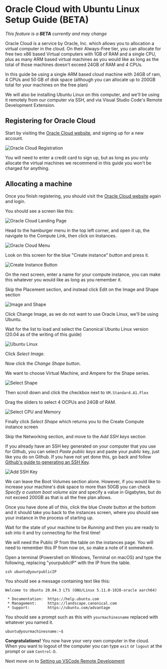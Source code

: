 # Oracle Cloud with Ubuntu Linux Setup Guide (BETA)

*This feature is a **BETA** currently and may change*

Oracle Cloud is a service by Oracle, Inc. which allows you to allocation a virtual
computer in the cloud.  On their Always-Free tier, you can allocate for free two x86 based
Virtual computers with 1GB of RAM and a single CPU, plus as many ARM based virtual machines
as you would like as long as the total of those machines doesn't exceed 24GB of RAM
and 4 CPUs.  

In this guide be using a single ARM based cloud machine with 24GB of ram, 4 CPUs and
50 GB of disk space (although you can allocate up to 200GB total for your machines
on the free plan)

We will also be installing Ubuntu Linux on this computer, and we'll be using it remotely
from our computer via SSH, and via Visual Studio Code's Remote Development Extension.

## Registering for Oracle Cloud

Start by visiting the [Oracle Cloud website], and signing up for a new account.

![Oracle Cloud Registration]


You will need to enter a credit card to sign up, but as long as you only allocate
the virtual machines we recommend in this guide you won't be charged for anything.

## Allocating a machine

Once you finish registering, you should visit the [Oracle Cloud website] again and login.

You should see a screen like this:

![Oracle Cloud Landing Page]

Head to the hamburger menu in the top left corner, and open it up, the navigate to the Compute Link, then click on Instances.

![Oracle Cloud Menu]

Look on this screen for the blue "Create instance" button and press it.

![Create Instance Button]

On the next screen, enter a name for your compute instance, you can make this whatever you
would like as long as you remember it.

Skip the Placement section, and instead click Edit on the Image and Shape section

![Image and Shape]

Click Change Image, as we do not want to use Oracle Linux, we'll be using Ubuntu.

Wait for the list to load and select the Canonical Ubuntu Linux version (20.04 as of the writing of this guide)

![Ubuntu Linux]

Click *Select Image*.

Now click the *Change Shape* button.

We want to choose Virtual Machine, and Ampere for the Shape series.

![Select Shape]

Then scroll down and click the checkbox next to `VM.Standard.A1.Flex`

Drag the sliders to select 4 OCPUs and 24GB of RAM.

![Select CPU and Memory]

Finally click *Select Shape* which returns you to the Create Compute instance screen

Skip the Networking section, and move to the *Add SSH keys* section

If you already have an SSH key generated on your computer that you use for Github, you can select *Paste public keys* and paste your *public* key, just like you do on Github. If you have not yet done this, go back and follow [Github's guide to generating an SSH Key].

![Add SSH Key]

We can leave the Boot Volumes section alone. However, if you would like to increase your machine's disk space to more than 50GB you can check *Specify a custom boot volume size* and specify a value in Gigabytes, but do not exceed 200GB as that is all the free plan allows.

Once you have done all of this, click the blue *Create* button at the bottom and it should take you back to the 
instances screen, where you should see your instance in the process of starting up.

Wait for the state of your machine to be *Running* and then you are ready to ssh into it and try connecting for the first time!

We will need the Public IP from the table on the instances page. You will need to remember this IP from now on, so 
make a note of it somewhere.

Open a terminal (Powershell on Windows, Terminal on macOS)
and type the following, replacing "yourpublicIP" with the IP from the table.

```shell
ssh ubuntu@yourpublicIP
```

You should see a message containing text like this:

```text
Welcome to Ubuntu 20.04.3 LTS (GNU/Linux 5.11.0-1028-oracle aarch64)

 * Documentation:  https://help.ubuntu.com
 * Management:     https://landscape.canonical.com
 * Support:        https://ubuntu.com/advantage
```

You should see a prompt such as this with `yourmachinesname` replaced with whatever you named it.

```text
ubuntu@yourmachinesname:~$
```

**Congratulations!** You now have your very own computer in the cloud.  When you want to logout of the computer you can type `exit` or `logout` at the prompt or use `Control-D`.

Next move on to [Setting up VSCode Remote Development]

[Setting up VSCode Remote Development]:vscode-remote-development.md
[Add SSH Key]:images/ssh-keys.png
[Github's guide to generating an SSH Key]:https://docs.github.com/en/authentication/connecting-to-github-with-ssh/generating-a-new-ssh-key-and-adding-it-to-the-ssh-agent
[Select CPU and Memory]:images/select-cpu-and-memory.png
[Select Shape]:images/select-shape.png
[Ubuntu Linux]:images/ubuntu-linux.png
[Image and Shape]:images/image-and-shape.png
[Create Instance Button]:images/create-instance-button.png
[Oracle Cloud Menu]:images/oracle-cloud-menu.png
[Oracle Cloud Landing Page]:images/oracle-cloud-landing-page.png
[Oracle Cloud website]:https://cloud.oracle.com
[Oracle Cloud Registration]:images/oracle-cloud-registration.png
